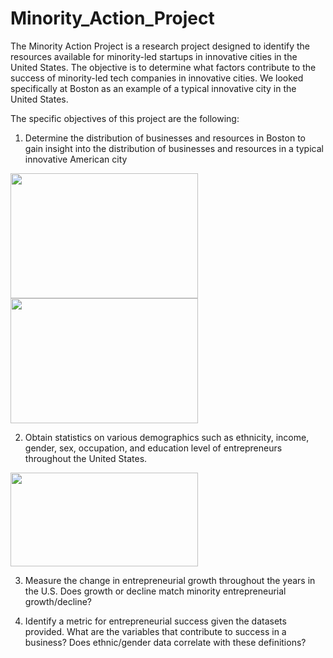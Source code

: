# Minority_Action_Project

The Minority Action Project is a research project designed to identify the resources available for
minority-led startups in innovative cities in the United States. The objective is to determine what factors contribute to the
success of minority-led tech companies in innovative cities. We looked specifically at Boston as an
example of a typical innovative city in the United States. 


The specific objectives of this project are the following:
1. Determine the distribution of businesses and resources in Boston to gain insight into the distribution of
businesses and resources in a typical innovative American city
<img src="https://github.com/fordivyav/Minority_Action_Project/assets/20211731/2668802c-1ec0-4413-8dad-fc307361e8ed)" width="300" height="200">
<img src="https://github.com/fordivyav/Minority_Action_Project/assets/20211731/c3399568-fc5e-4576-bad2-1d8fdd961a89)" width="300" height="200">

2. Obtain statistics on various demographics such as ethnicity, income, gender, sex, occupation, and
education level of entrepreneurs throughout the United States.
<img src="https://github.com/fordivyav/Minority_Action_Project/assets/20211731/18bf2257-f107-46de-bea6-a63e0c62fcf1)" width="300" height="150">

3. Measure the change in entrepreneurial growth throughout the years in the U.S. Does growth or decline
match minority entrepreneurial growth/decline?

4. Identify a metric for entrepreneurial success given the datasets provided. What are the variables that
contribute to success in a business? Does ethnic/gender data correlate with these definitions?
